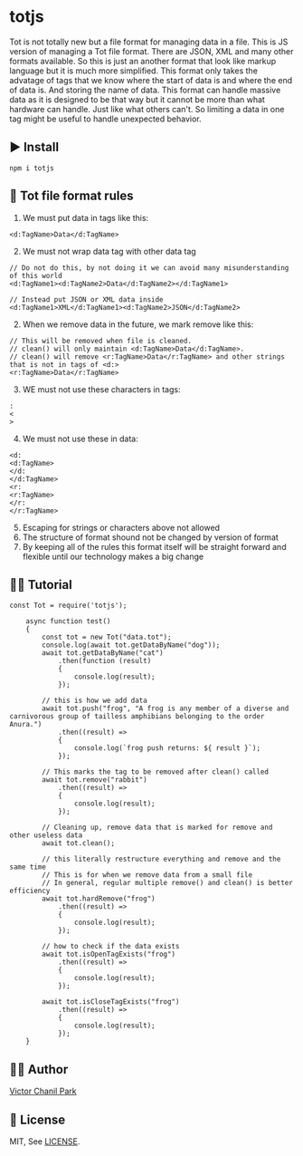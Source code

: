# totjs
Tot is not totally new but a file format for managing data in a file. This is JS version of managing a Tot file format. There are JSON, XML and many other formats available. So this is just an another format that look like markup language but it is much more simplified. This format only takes the advatage of tags that we know where the start of data is and where the end of data is. And storing the name of data. This format can handle massive data as it is designed to be that way but it cannot be more than what hardware can handle. Just like what others can't. So limiting a data in one tag might be useful to handle unexpected behavior.

## ▶️ Install
```
npm i totjs
```

## 📜 Tot file format rules

1. We must put data in tags like this:
```
<d:TagName>Data</d:TagName>
```
2. We must not wrap data tag with other data tag
```
// Do not do this, by not doing it we can avoid many misunderstanding of this world
<d:TagName1><d:TagName2>Data</d:TagName2></d:TagName1>

// Instead put JSON or XML data inside
<d:TagName1>XML</d:TagName1><d:TagName2>JSON</d:TagName2>
```
2. When we remove data in the future, we mark remove like this:
```
// This will be removed when file is cleaned.
// clean() will only maintain <d:TagName>Data</d:TagName>.
// clean() will remove <r:TagName>Data</r:TagName> and other strings that is not in tags of <d:>
<r:TagName>Data</r:TagName>
```
3. WE must not use these characters in tags:
```
:
<
>
```
4. We must not use these in data:
```
<d:
<d:TagName>
</d:
</d:TagName>
<r:
<r:TagName>
</r:
</r:TagName>
```
5. Escaping for strings or characters above not allowed
6. The structure of format shound not be changed by version of format
7. By keeping all of the rules this format itself will be straight forward and flexible until our technology makes a big change

## 👩‍🎓 Tutorial
```
const Tot = require('totjs');

    async function test()
    {
        const tot = new Tot("data.tot");
        console.log(await tot.getDataByName("dog"));
        await tot.getDataByName("cat")
            .then(function (result)
            {
                console.log(result);
            });

        // this is how we add data    
        await tot.push("frog", "A frog is any member of a diverse and carnivorous group of tailless amphibians belonging to the order Anura.")
            .then((result) =>
            {
                console.log(`frog push returns: ${ result }`);
            });

        // This marks the tag to be removed after clean() called
        await tot.remove("rabbit")
            .then((result) =>
            {
                console.log(result);
            });

        // Cleaning up, remove data that is marked for remove and other useless data
        await tot.clean();

        // this literally restructure everything and remove and the same time
        // This is for when we remove data from a small file
        // In general, regular multiple remove() and clean() is better efficiency
        await tot.hardRemove("frog")
            .then((result) =>
            {
                console.log(result);
            });

        // how to check if the data exists
        await tot.isOpenTagExists("frog")
            .then((result) =>
            {
                console.log(result);
            });

        await tot.isCloseTagExists("frog")
            .then((result) =>
            {
                console.log(result);
            });
    }

```

## 👨‍💻 Author
[Victor Chanil Park](https://github.com/opdev1004)

## 💯 License
MIT, See [LICENSE](./LICENSE).